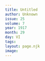 ```yaml
---
title: Untitled 
author: Unknown
issue: 25
volume: 7
year: 1917
month: 29
day: VI
tags:
layout: page.njk
image:
---
```

